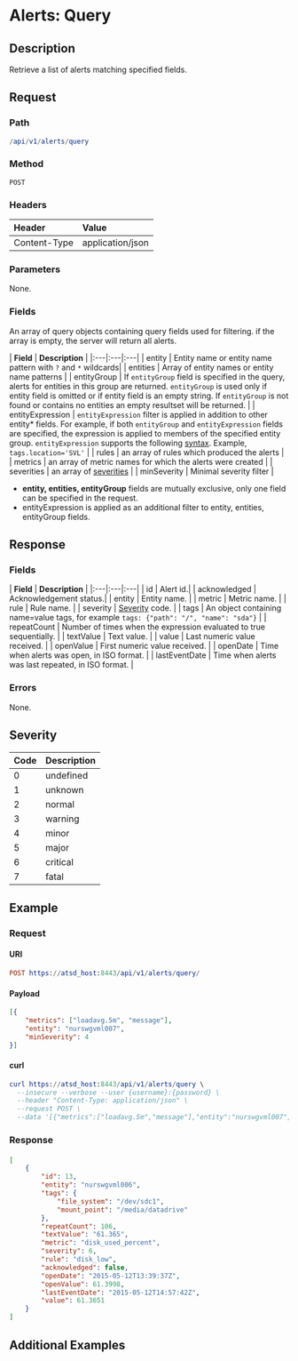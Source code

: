 # Alerts: Query

## Description

Retrieve a list of alerts matching specified fields.

## Request

### Path

```elm
/api/v1/alerts/query
```

### Method

```
POST
```

### Headers

|**Header**|**Value**|
|:---|:---|
| Content-Type | application/json |

### Parameters

None.

### Fields

An array of query objects containing query fields used for filtering. if the array is empty, the server will return all alerts.

| **Field** | **Description** |
|:---|:---|:---|
| entity    | Entity name or entity name pattern with `?` and `*` wildcards|
| entities | Array of entity names or entity name patterns |
| entityGroup | If `entityGroup` field is specified in the query, alerts for entities in this group are returned. `entityGroup` is used only if entity field is omitted or if entity field is an empty string. If `entityGroup` is not found or contains no entities an empty resultset will be returned. |
| entityExpression | `entityExpression` filter is applied in addition to other entity* fields. For example, if both `entityGroup` and `entityExpression` fields are specified, the expression is applied to members of the specified entity group. `entityExpression` supports the following [syntax](/rule-engine/functions.md). Example, `tags.location='SVL'`  |
| rules       | an array of rules which produced the alerts        |
| metrics     | an array of metric names for which the alerts were created |
| severities  | an array of [severities](#severity)   |
| minSeverity | Minimal severity filter  |

* **entity, entities, entityGroup** fields are mutually exclusive, only one field can be specified in the request. 
* entityExpression is applied as an additional filter to entity, entities, entityGroup fields.

## Response

### Fields

| **Field** | **Description** |
|:---|:---|:---|
| id    | Alert id.|
| acknowledged | Acknowledgement status.|
| entity | Entity name. |
| metric | Metric name.  |
| rule | Rule name. |
| severity  | [Severity](#severity) code.  |
| tags | An object containing name=value tags, for example `tags: {"path": "/", "name": "sda"}` |
| repeatCount | Number of times when the expression evaluated to true sequentially.  |
| textValue | Text value.  |
| value | Last numeric value received. |
| openValue | First numeric value received.  |
| openDate | Time when alerts was open, in ISO format.  |
| lastEventDate | Time when alerts was last repeated, in ISO format.  |

### Errors

None.

## Severity

| **Code** | **Description** |
|:---|:---|
| 0 | undefined |
| 1 | unknown |
| 2 | normal |
| 3 | warning |
| 4 | minor |
| 5 | major |
| 6 | critical |
| 7 | fatal |

## Example

### Request

#### URI

```elm
POST https://atsd_host:8443/api/v1/alerts/query/
```

#### Payload

```json
[{
	"metrics": ["loadavg.5m", "message"],
	"entity": "nurswgvml007",
	"minSeverity": 4
}]
```

#### curl

```elm
curl https://atsd_host:8443/api/v1/alerts/query \
  --insecure --verbose --user {username}:{password} \
  --header "Content-Type: application/json" \
  --request POST \
  --data '[{"metrics":["loadavg.5m","message"],"entity":"nurswgvml007","minSeverity":4}]'
```

### Response

####

```json
[
    {
        "id": 13,
        "entity": "nurswgvml006",        
        "tags": {
            "file_system": "/dev/sdc1",
            "mount_point": "/media/datadrive"
        },
        "repeatCount": 106,
        "textValue": "61.365",
        "metric": "disk_used_percent",
        "severity": 6,
        "rule": "disk_low",
        "acknowledged": false,
        "openDate": "2015-05-12T13:39:37Z",
        "openValue": 61.3998,
        "lastEventDate": "2015-05-12T14:57:42Z",
        "value": 61.3651
    }
]
```

## Additional Examples




